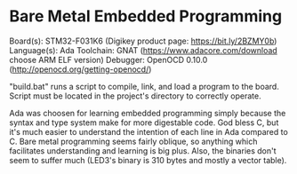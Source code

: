 # Bare Metal Embedded Programming

Board(s):    STM32-F031K6 (Digikey product page: https://bit.ly/2BZMY0b)
Language(s): Ada
Toolchain:   GNAT (https://www.adacore.com/download choose ARM ELF version)
Debugger:    OpenOCD 0.10.0 (http://openocd.org/getting-openocd/)


"build.bat" runs a script to compile, link, and load a program to the board.
Script must be located in the project's directory to correctly operate.


Ada was choosen for learning embedded programming simply because the syntax and type system make for more digestable code.
God bless C, but it's much easier to understand the intention of each line in Ada compared to C.
Bare metal programming seems fairly oblique, so anything which facilitates understanding and learning is big plus.
Also, the binaries don't seem to suffer much (LED3's binary is 310 bytes and mostly a vector table).
